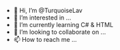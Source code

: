 - 👋 Hi, I’m @TurquoiseLav
- 👀 I’m interested in ...
- 🌱 I’m currently learning C# & HTML
- 💞️ I’m looking to collaborate on ...
- 📫 How to reach me ...

<!---
TurquoiseLav/TurquoiseLav is a ✨ special ✨ repository because its `README.md` (this file) appears on your GitHub profile.
You can click the Preview link to take a look at your changes.
--->
